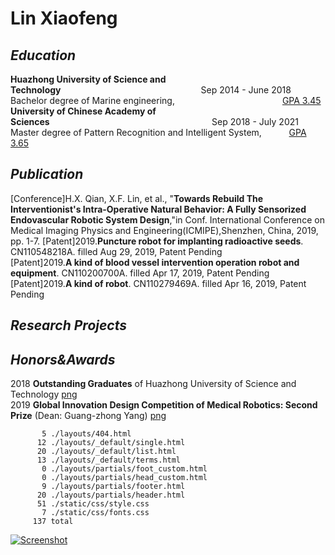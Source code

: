 # Lin Xiaofeng

## _Education_

**Huazhong University of Science and Technology**&emsp;&emsp;&emsp;&emsp;&emsp;&emsp;&emsp;&emsp;&emsp;&emsp;&emsp;&emsp;&emsp;&emsp;&emsp;&emsp;Sep 2014 - June 2018 <br/>
Bachelor degree of Marine engineering, &emsp;&emsp;&emsp;&emsp;&emsp;&emsp;&emsp;&emsp;&emsp;&emsp;&emsp;&emsp;[GPA 3.45](https://github.com/yuukireina05/mypage/blob/master/material/Bachelor%20transcript.pdf)<br/> 
**University of Chinese Academy of Sciences**&emsp;&emsp;&emsp;&emsp;&emsp;&emsp;&emsp;&emsp;&emsp;&emsp;&emsp;&emsp;&emsp;&emsp;&emsp;&emsp;&nbsp;&nbsp;&nbsp;&nbsp;&nbsp;&nbsp;&nbsp;&nbsp;&nbsp;Sep 2018 - July 2021 <br/>
Master degree of Pattern Recognition and Intelligent System, &emsp;&emsp;&nbsp;&nbsp;&nbsp;[GPA 3.65](https://github.com/yuukireina05/mypage/blob/master/material/Master%20transcript.pdf)
## _Publication_
[Conference]H.X. Qian, X.F. Lin, et al., "**Towards Rebuild The Interventionist's Intra-Operative Natural Behavior: A Fully Sensorized Endovascular Robotic System Design**,"in Conf. International Conference on Medical Imaging Physics and Engineering(ICMIPE),Shenzhen, China, 2019, pp. 1-7.
[Patent]2019.**Puncture robot for implanting radioactive seeds**. CN110548218A. filled Aug 29, 2019, Patent Pending<br/>
[Patent]2019.**A kind of blood vessel intervention operation robot and equipment**. CN110200700A. filled Apr 17, 2019, Patent Pending<br/>
[Patent]2019.**A kind of robot**. CN110279469A. filled Apr 16, 2019, Patent Pending<br/>
## _Research Projects_
## _Honors&Awards_
2018 **Outstanding Graduates** of Huazhong University of Science and Technology [png](https://github.com/yuukireina05/mypage/blob/master/material/Outstanding%20Graduate.pdf)<br/>
2019 **Global Innovation Design Competition of Medical Robotics: Second Prize** (Dean: Guang-zhong Yang) [png](https://github.com/yuukireina05/mypage/blob/master/material/Medical%20Robotics%20competition.pdf)<br/>


```
       5 ./layouts/404.html
      12 ./layouts/_default/single.html
      20 ./layouts/_default/list.html
      13 ./layouts/_default/terms.html
       0 ./layouts/partials/foot_custom.html
       0 ./layouts/partials/head_custom.html
       9 ./layouts/partials/footer.html
      20 ./layouts/partials/header.html
      51 ./static/css/style.css
       7 ./static/css/fonts.css
     137 total
```

[![Screenshot](https://github.com/yihui/hugo-xmin/raw/master/images/screenshot.png)](https://xmin.yihui.name)

